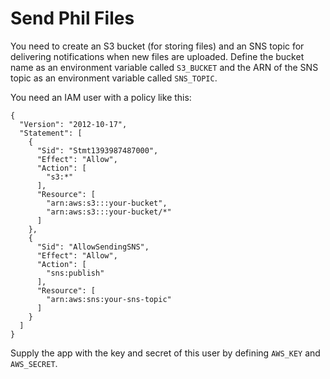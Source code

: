 # Send Phil Files

You need to create an S3 bucket (for storing files) and an SNS topic
for delivering notifications when new files are uploaded. Define the
bucket name as an environment variable called `S3_BUCKET` and the ARN
of the SNS topic as an environment variable called `SNS_TOPIC`.

You need an IAM user with a policy like this:

    {
      "Version": "2012-10-17",
      "Statement": [
        {
          "Sid": "Stmt1393987487000",
          "Effect": "Allow",
          "Action": [
            "s3:*"
          ],
          "Resource": [
            "arn:aws:s3:::your-bucket",
            "arn:aws:s3:::your-bucket/*"
          ]
        },
        {
          "Sid": "AllowSendingSNS",
          "Effect": "Allow",
          "Action": [
            "sns:publish"
          ],
          "Resource": [
            "arn:aws:sns:your-sns-topic"
          ]
        }
      ]
    }

Supply the app with the key and secret of this user by defining
`AWS_KEY` and `AWS_SECRET`.

